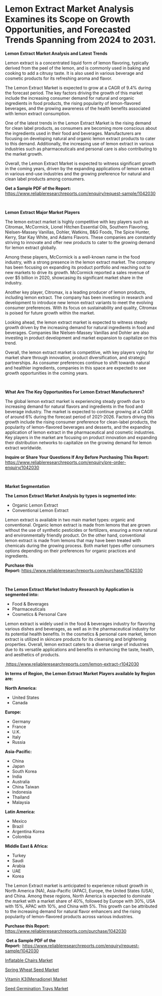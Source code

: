 <p><h1>Lemon Extract Market Analysis Examines its Scope on Growth Opportunities, and Forecasted Trends Spanning from 2024 to 2031.</h1></p><p><strong>Lemon Extract Market Analysis and Latest Trends</strong></p>
<p><p>Lemon extract is a concentrated liquid form of lemon flavoring, typically derived from the peel of the lemon, and is commonly used in baking and cooking to add a citrusy taste. It is also used in various beverage and cosmetic products for its refreshing aroma and flavor.</p><p>The Lemon Extract Market is expected to grow at a CAGR of 9.4% during the forecast period. The key factors driving the growth of this market include the increasing consumer demand for natural and organic ingredients in food products, the rising popularity of lemon-flavored beverages, and the growing awareness of the health benefits associated with lemon extract consumption.</p><p>One of the latest trends in the Lemon Extract Market is the rising demand for clean label products, as consumers are becoming more conscious about the ingredients used in their food and beverages. Manufacturers are focusing on developing natural and organic lemon extract products to cater to this demand. Additionally, the increasing use of lemon extract in various industries such as pharmaceuticals and personal care is also contributing to the market growth.</p><p>Overall, the Lemon Extract Market is expected to witness significant growth in the coming years, driven by the expanding applications of lemon extract in various end-use industries and the growing preference for natural and clean label products among consumers.</p></p>
<p><strong>Get a Sample PDF of the Report:&nbsp;</strong> <a href="https://www.reliableresearchreports.com/enquiry/request-sample/1042030">https://www.reliableresearchreports.com/enquiry/request-sample/1042030</a></p>
<p>&nbsp;</p>
<p><strong>Lemon Extract Major Market Players</strong></p>
<p><p>The lemon extract market is highly competitive with key players such as Citromax, McCormick, Lionel Hitchen Essential Oils, Southern Flavoring, Nielsen-Massey Vanillas, Dohler, Watkins, B&G Foods, The Spice Hunter, Kerry, Star Kay White, and Adams Flavors. These companies are constantly striving to innovate and offer new products to cater to the growing demand for lemon extract globally.</p><p>Among these players, McCormick is a well-known name in the food industry, with a strong presence in the lemon extract market. The company has been focusing on expanding its product portfolio and reaching out to new markets to drive its growth. McCormick reported a sales revenue of over $5 billion in 2020, showcasing its significant market share in the industry.</p><p>Another key player, Citromax, is a leading producer of lemon products, including lemon extract. The company has been investing in research and development to introduce new lemon extract variants to meet the evolving consumer preferences. With its focus on sustainability and quality, Citromax is poised for future growth within the market.</p><p>Looking ahead, the lemon extract market is expected to witness steady growth driven by the increasing demand for natural ingredients in food and beverages. Companies like Nielsen-Massey Vanillas and Dohler are also investing in product development and market expansion to capitalize on this trend.</p><p>Overall, the lemon extract market is competitive, with key players vying for market share through innovation, product diversification, and strategic partnerships. As consumer preferences continue to shift towards natural and healthier ingredients, companies in this space are expected to see growth opportunities in the coming years.</p></p>
<p>&nbsp;</p>
<p><strong>What Are The Key Opportunities For Lemon Extract Manufacturers?</strong></p>
<p><p>The global lemon extract market is experiencing steady growth due to increasing demand for natural flavors and ingredients in the food and beverage industry. The market is expected to continue growing at a CAGR of around 6% during the forecast period of 2021-2026. Factors driving this growth include the rising consumer preference for clean-label products, the popularity of lemon-flavored beverages and desserts, and the expanding application of lemon extract in the pharmaceutical and cosmetic industries. Key players in the market are focusing on product innovation and expanding their distribution networks to capitalize on the growing demand for lemon extract worldwide.</p></p>
<p><strong>Inquire or Share Your Questions If Any Before Purchasing This Report:</strong> <a href="https://www.reliableresearchreports.com/enquiry/pre-order-enquiry/1042030">https://www.reliableresearchreports.com/enquiry/pre-order-enquiry/1042030</a></p>
<p>&nbsp;</p>
<p><strong>Market Segmentation</strong></p>
<p><strong>The Lemon Extract Market Analysis by types is segmented into:</strong></p>
<p><ul><li>Organic Lemon Extract</li><li>Conventional Lemon Extract</li></ul></p>
<p><p>Lemon extract is available in two main market types: organic and conventional. Organic lemon extract is made from lemons that are grown without the use of synthetic pesticides or fertilizers, ensuring a more natural and environmentally friendly product. On the other hand, conventional lemon extract is made from lemons that may have been treated with chemicals during the growing process. Both market types offer consumers options depending on their preferences for organic practices and ingredients.</p></p>
<p><strong>Purchase this Report:&nbsp;</strong><a href="https://www.reliableresearchreports.com/purchase/1042030">https://www.reliableresearchreports.com/purchase/1042030</a></p>
<p>&nbsp;</p>
<p><strong>The Lemon Extract Market Industry Research by Application is segmented into:</strong></p>
<p><ul><li>Food & Beverages</li><li>Pharmaceuticals</li><li>Cosmetics & Personal Care</li></ul></p>
<p><p>Lemon extract is widely used in the food & beverages industry for flavoring various dishes and beverages, as well as in the pharmaceutical industry for its potential health benefits. In the cosmetics & personal care market, lemon extract is utilized in skincare products for its cleansing and brightening properties. Overall, lemon extract caters to a diverse range of industries due to its versatile applications and benefits in enhancing the taste, health, and aesthetics of products.</p></p>
<p><a href="https://www.reliableresearchreports.com/lemon-extract-r1042030">&nbsp;https://www.reliableresearchreports.com/lemon-extract-r1042030</a></p>
<p><strong>In terms of Region, the Lemon Extract Market Players available by Region are:</strong></p>
<p>
    <p> <strong> North America: </strong>
        <ul>
            <li>United States</li>
            <li>Canada</li>
        </ul>
        </p> 
    <p> <strong> Europe: </strong>
        <ul>
            <li>Germany</li>
            <li>France</li>
            <li>U.K.</li>
            <li>Italy</li>
            <li>Russia</li>
        </ul>
        </p> 
    <p> <strong> Asia-Pacific: </strong>
        <ul>
            <li>China</li>
            <li>Japan</li>
            <li>South Korea</li>
            <li>India</li>
            <li>Australia</li>
            <li>China Taiwan</li>
            <li>Indonesia</li>
            <li>Thailand</li>
            <li>Malaysia</li>
        </ul>
        </p> 
    <p> <strong> Latin America: </strong>
        <ul>
            <li>Mexico</li>
            <li>Brazil</li>
            <li>Argentina Korea</li>
            <li>Colombia</li>
        </ul>
        </p> 
    <p> <strong> Middle East & Africa: </strong>
        <ul>
            <li>Turkey</li>
            <li>Saudi</li>
            <li>Arabia</li>
            <li>UAE</li>
            <li>Korea</li>
        </ul>
    </p>
    </p>
<p><p>The Lemon Extract market is anticipated to experience robust growth in North America (NA), Asia-Pacific (APAC), Europe, the United States (USA), and China. Among these regions, North America is expected to dominate the market with a market share of 40%, followed by Europe with 30%, USA with 15%, APAC with 10%, and China with 5%. This growth can be attributed to the increasing demand for natural flavor enhancers and the rising popularity of lemon-flavored products across various industries.</p></p>
<p><strong>Purchase this Report: </strong><a href="https://www.reliableresearchreports.com/purchase/1042030">https://www.reliableresearchreports.com/purchase/1042030</a></p>
<p>&nbsp;<strong>Get a Sample PDF of the Report:&nbsp;&nbsp;</strong><a href="https://www.reliableresearchreports.com/enquiry/request-sample/1042030">https://www.reliableresearchreports.com/enquiry/request-sample/1042030</a></p>
<p><strong></strong></p>
<p><p><a href="https://github.com/jadenRaynor/Market-Research-Report-List-1/blob/main/inflatable-chairs-market.md">Inflatable Chairs Market</a></p><p><a href="https://medium.com/@emily.sutherland4534/emerging-trends-in-spring-wheat-seed-market-global-outlook-and-future-prospects-from-2024-2031-79d3311e6e11">Spring Wheat Seed Market</a></p><p><a href="https://github.com/ranaacryptoaddmin/Market-Research-Report-List-1/blob/main/vitamin-k3menadione-market.md">Vitamin K3(Menadione) Market</a></p><p><a href="https://medium.com/@diane.macle6776/seed-germination-trays-market-size-market-segmentation-market-trends-and-growth-analysis-forecast-555c31b581d5">Seed Germination Trays Market</a></p></p>